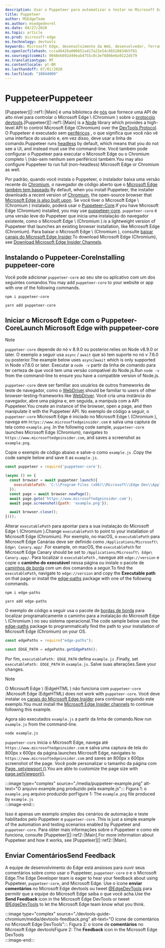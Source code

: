 ```yaml
---
description: Usar o Puppeteer para automatizar e testar no Microsoft Edge
title: Puppeteer
author: MSEdgeTeam
ms.author: msedgedevrel
ms.date: 04/27/2020
ms.topic: article
ms.prod: microsoft-edge
ms.technology: devtools
keywords: Microsoft Edge, desenvolvimento da Web, desenvolvedor, ferramentas, automação, teste
ms.openlocfilehash: ccca46426a006651a417a22e54c8b528834b5f81
ms.sourcegitcommit: 0048eb692d49eab4755c0c3ef6866e6a9122d579
ms.translationtype: MT
ms.contentlocale: pt-BR
ms.lasthandoff: 07/01/2020
ms.locfileid: "10844009"
---
```

# <span data-ttu-id="ae5c9-104">Puppeteer</span><span class="sxs-lookup"><span data-stu-id="ae5c9-104">Puppeteer</span></span>  

<span data-ttu-id="ae5c9-105">[Puppeteer][|::ref1::|Main] é uma biblioteca de [nós][NodejsMain] que fornece uma API de alto nível para controlar o Microsoft Edge \ (Chromium \) sobre o [protocolo devtools][GithubChromedevtoolsProtocol].</span><span class="sxs-lookup"><span data-stu-id="ae5c9-105">[Puppeteer][|::ref1::|Main] is a [Node][NodejsMain] library which provides a high-level API to control Microsoft Edge \(Chromium\) over the [DevTools Protocol][GithubChromedevtoolsProtocol].</span></span>  <span data-ttu-id="ae5c9-106">O Puppeteer é executado sem [periféricos][WikiHeadlessBrowser] , o que significa que você não vê uma interface do usuário e, em vez disso, deve usar a linha de comando.</span><span class="sxs-lookup"><span data-stu-id="ae5c9-106">Puppeteer runs [headless][WikiHeadlessBrowser] by default, which means that you do not see a UI, and instead must use the command-line.</span></span>  <span data-ttu-id="ae5c9-107">Você também pode configurar o Puppeteer para executar o Microsoft Edge ou o Chromium completo \ (não-sem nenhum sem periférico) também.</span><span class="sxs-lookup"><span data-stu-id="ae5c9-107">You may also configure Puppeteer to run full \(non-headless\) Microsoft Edge or Chromium as well.</span></span>  

<span data-ttu-id="ae5c9-108">Por padrão, quando você instala o Puppeteer, o instalador baixa uma versão recente do [Chromium][ChromiumHome], o navegador de código aberto que o [Microsoft Edge também tem baseado][MicrosoftBlogsWindowsExperience20181206].</span><span class="sxs-lookup"><span data-stu-id="ae5c9-108">By default, when you install Puppeteer, the installer downloads a recent version of [Chromium][ChromiumHome], the open-source browser that [Microsoft Edge is also built upon][MicrosoftBlogsWindowsExperience20181206].</span></span>  <span data-ttu-id="ae5c9-109">Se você tiver o Microsoft Edge \ (Chromium \) instalado, poderá usar o [Puppeteer-Core][PuppeteerApivscore].</span><span class="sxs-lookup"><span data-stu-id="ae5c9-109">If you have Microsoft Edge \(Chromium\) installed, you may use [puppeteer-core][PuppeteerApivscore].</span></span>  `puppeteer-core` <span data-ttu-id="ae5c9-110">é uma versão leve do Puppeteer que inicia uma instalação do navegador existente, como o Microsoft Edge \ (Chromium \).</span><span class="sxs-lookup"><span data-stu-id="ae5c9-110">is a lightweight version of Puppeteer that launches an existing browser installation, like Microsoft Edge \(Chromium\).</span></span>  <span data-ttu-id="ae5c9-111">Para baixar o Microsoft Edge \ (Chromium \), consulte [baixar canais do Microsoft Edge Insider][MicrosoftedgeinsiderDownload].</span><span class="sxs-lookup"><span data-stu-id="ae5c9-111">To download Microsoft Edge \(Chromium\), see [Download Microsoft Edge Insider Channels][MicrosoftedgeinsiderDownload].</span></span>

## <span data-ttu-id="ae5c9-112">Instalando o Puppeteer-Core</span><span class="sxs-lookup"><span data-stu-id="ae5c9-112">Installing puppeteer-core</span></span>  

<span data-ttu-id="ae5c9-113">Você pode adicionar `puppeteer-core` ao seu site ou aplicativo com um dos seguintes comandos.</span><span class="sxs-lookup"><span data-stu-id="ae5c9-113">You may add `puppeteer-core` to your website or app with one of the following commands.</span></span>  

```shell
npm i puppeteer-core
```  

```shell
yarn add puppeteer-core
```  

## <span data-ttu-id="ae5c9-114">Iniciar o Microsoft Edge com o Puppeteer-Core</span><span class="sxs-lookup"><span data-stu-id="ae5c9-114">Launch Microsoft Edge with puppeteer-core</span></span>  

> [!NOTE]
> `puppeteer-core` <span data-ttu-id="ae5c9-115">depende do nó v 8.9.0 ou posterior.</span><span class="sxs-lookup"><span data-stu-id="ae5c9-115">relies on Node v8.9.0 or later.</span></span>  <span data-ttu-id="ae5c9-116">O exemplo a seguir usa `async` / `await` que só tem suporte no nó v 7.6.0 ou posterior.</span><span class="sxs-lookup"><span data-stu-id="ae5c9-116">The example below uses `async`/`await` which is only supported in Node v7.6.0 or later.</span></span>  <span data-ttu-id="ae5c9-117">Executar a `node -v` partir da linha de comando para ter certeza de que você tem uma versão compatível do Node.js.</span><span class="sxs-lookup"><span data-stu-id="ae5c9-117">Run `node -v` from the command-line to ensure you have a compatible version of Node.js.</span></span>  

`puppeteer-core` <span data-ttu-id="ae5c9-118">deve ser familiar aos usuários de outros frameworks de teste de navegador, como o [WebDriver][WebDriverEdgehtmlMain].</span><span class="sxs-lookup"><span data-stu-id="ae5c9-118">should be familiar to users of other browser-testing-frameworks like [WebDriver][WebDriverEdgehtmlMain].</span></span>  <span data-ttu-id="ae5c9-119">Você cria uma instância do navegador, abre uma página e, em seguida, a manipula com a API Puppeteer.</span><span class="sxs-lookup"><span data-stu-id="ae5c9-119">You create an instance of the browser, open a page, and then manipulate it with the Puppeteer API.</span></span>  <span data-ttu-id="ae5c9-120">No exemplo de código a seguir, o `puppeteer-core` Microsoft Edge é iniciado no Microsoft Edge \ (Chromium \), navega em `https://www.microsoftedgeinsider.com` e salva uma captura de tela como `example.png` .</span><span class="sxs-lookup"><span data-stu-id="ae5c9-120">In the following code sample, `puppeteer-core` launches Microsoft Edge \(Chromium\), navigates to `https://www.microsoftedgeinsider.com`, and saves a screenshot as `example.png`.</span></span>  

<span data-ttu-id="ae5c9-121">Copie o exemplo de código abaixo e salve-o como `example.js` .</span><span class="sxs-lookup"><span data-stu-id="ae5c9-121">Copy the code sample below and save it as `example.js`.</span></span>  

```javascript
const puppeteer = require('puppeteer-core');

(async () => {
  const browser = await puppeteer.launch({
    executablePath: 'C:\\Program Files (x86)\\Microsoft\\Edge Dev\\Application\\msedge.exe'
  });
  const page = await browser.newPage();
  await page.goto('https://www.microsoftedgeinsider.com');
  await page.screenshot({path: 'example.png'});

  await browser.close();
})();
```  

<span data-ttu-id="ae5c9-122">Alterar `executablePath` para apontar para a sua instalação do Microsoft Edge \ (Chromium \).</span><span class="sxs-lookup"><span data-stu-id="ae5c9-122">Change `executablePath` to point to your installation of Microsoft Edge \(Chromium\).</span></span>  <span data-ttu-id="ae5c9-123">Por exemplo, no macOS, o `executablePath` para Microsoft Edge Canárias deve ser definido como `/Applications/Microsoft\ Edge\ Canary.app/` .</span><span class="sxs-lookup"><span data-stu-id="ae5c9-123">For example, on macOS, the `executablePath` for Microsoft Edge Canary should be set to `/Applications/Microsoft\ Edge\ Canary.app/`.</span></span>  <span data-ttu-id="ae5c9-124">Para localizar o `executablePath` , navegue até `edge://version` e copie o **caminho do executável** nessa página ou instale o pacote de [caminhos de borda][npmEdgePaths] com um dos comandos a seguir.</span><span class="sxs-lookup"><span data-stu-id="ae5c9-124">To find the `executablePath`, navigate to `edge://version` and copy the **Executable path** on that page or install the [edge-paths][npmEdgePaths] package with one of the following commands.</span></span>  

```shell
npm i edge-paths
```  

```shell
yarn add edge-paths
```  
 
<span data-ttu-id="ae5c9-125">O exemplo de código a seguir usa o pacote de [bordas de borda][npmEdgePaths] para localizar programaticamente o caminho para a instalação do Microsoft Edge \ (Chromium \) no seu sistema operacional.</span><span class="sxs-lookup"><span data-stu-id="ae5c9-125">The code sample below uses the [edge-paths][npmEdgePaths] package to programmatically find the path to your installation of Microsoft Edge \(Chromium\) on your OS.</span></span>

```javascript
const edgePaths = require("edge-paths");

const EDGE_PATH = edgePaths.getEdgePath();
```

<span data-ttu-id="ae5c9-126">Por fim, `executablePath: EDGE_PATH` defina `example.js` .</span><span class="sxs-lookup"><span data-stu-id="ae5c9-126">Finally, set `executablePath: EDGE_PATH` in `example.js`.</span></span>  <span data-ttu-id="ae5c9-127">Salve suas alterações.</span><span class="sxs-lookup"><span data-stu-id="ae5c9-127">Save your changes.</span></span>  

> [!NOTE]
> <span data-ttu-id="ae5c9-128">O Microsoft Edge \ (EdgeHTML \) não funciona com `puppeteer-core` .</span><span class="sxs-lookup"><span data-stu-id="ae5c9-128">Microsoft Edge \(EdgeHTML\) does not work with `puppeteer-core`.</span></span>  <span data-ttu-id="ae5c9-129">Você deve instalar os [canais do Microsoft Edge Insider][MicrosoftedgeinsiderDownload] para continuar seguindo este exemplo.</span><span class="sxs-lookup"><span data-stu-id="ae5c9-129">You must install the [Microsoft Edge Insider channels][MicrosoftedgeinsiderDownload] to continue following this example.</span></span>  

<span data-ttu-id="ae5c9-130">Agora são executados `example.js` a partir da linha de comando.</span><span class="sxs-lookup"><span data-stu-id="ae5c9-130">Now run `example.js` from the command-line.</span></span>  

```shell
node example.js
```  

`puppeteer-core` <span data-ttu-id="ae5c9-131">inicia o Microsoft Edge, navega até `https://www.microsoftedgeinsider.com` e salva uma captura de tela do 800px x 600px da página.</span><span class="sxs-lookup"><span data-stu-id="ae5c9-131">launches Microsoft Edge, navigates to `https://www.microsoftedgeinsider.com` and saves an 800px x 600px screenshot of the page.</span></span>  <span data-ttu-id="ae5c9-132">Você pode personalizar o tamanho da página com [Page. setviewport ()][PuppeteerApipagesetviewport].</span><span class="sxs-lookup"><span data-stu-id="ae5c9-132">You are able to customize the page size with [page.setViewport()][PuppeteerApipagesetviewport].</span></span>  

:::image type="complex" source="./media/puppeteer-example.png" alt-text="O arquivo example.png produzido pela example.js":::
   <span data-ttu-id="ae5c9-134">Figura 1: o `example.png` arquivo produzido por</span><span class="sxs-lookup"><span data-stu-id="ae5c9-134">Figure 1:  The `example.png` file produced by</span></span> `example.js`  
:::image-end:::  

<!--  
> ##### Figure 1  
> The `example.png` file produced by `example.js`  
> ![The example.png file produced by example.js](./media/puppeteer-example.png)  
-->  

<span data-ttu-id="ae5c9-135">Isso é apenas um exemplo simples dos cenários de automação e teste habilitados pelo Puppeteer e `puppeteer-core` .</span><span class="sxs-lookup"><span data-stu-id="ae5c9-135">This is just a simple example of the automation and testing scenarios enabled by Puppeteer and `puppeteer-core`.</span></span>  <span data-ttu-id="ae5c9-136">Para obter mais informações sobre o Puppeteer e como ele funciona, consulte [Puppeteer][|::ref2::|Main].</span><span class="sxs-lookup"><span data-stu-id="ae5c9-136">For more information about Puppeteer and how it works, see [Puppeteer][|::ref2::|Main].</span></span>  

## <span data-ttu-id="ae5c9-137">Enviar Comentários</span><span class="sxs-lookup"><span data-stu-id="ae5c9-137">Send Feedback</span></span>  

<span data-ttu-id="ae5c9-138">A equipe de desenvolvimento do Edge está ansiosos para ouvir seus comentários sobre como usar o Puppeteer, `puppeteer-core` o e o Microsoft Edge.</span><span class="sxs-lookup"><span data-stu-id="ae5c9-138">The Edge Developer team is eager to hear your feedback about using Puppeteer, `puppeteer-core`, and Microsoft Edge.</span></span>  <span data-ttu-id="ae5c9-139">Use o ícone **enviar comentários** no Microsoft Edge devtools ou tweet [@EdgeDevTools][TwitterIntentTweetEdgedevtools] para permitir que a equipe do Microsoft Edge saiba o que você acha.</span><span class="sxs-lookup"><span data-stu-id="ae5c9-139">Use the **Send Feedback** icon in the Microsoft Edge DevTools or tweet [@EdgeDevTools][TwitterIntentTweetEdgedevtools] to let the Microsoft Edge team know what you think.</span></span>  


:::image type="complex" source="./devtools-guide-chromium/media/devtools-feedback.png" alt-text="O ícone de comentários no Microsoft Edge DevTools":::
   <span data-ttu-id="ae5c9-141">Figura 2: o ícone de **comentários** no Microsoft Edge devtools</span><span class="sxs-lookup"><span data-stu-id="ae5c9-141">Figure 2:  The **Feedback** icon in the Microsoft Edge DevTools</span></span>  
:::image-end:::  

<!--  
> ##### Figure 2  
> The **Feedback** icon in the Microsoft Edge DevTools  
> ![The Feedback icon in the Microsoft Edge DevTools](./devtools-guide-chromium/media/devtools-feedback.png)  
-->  

<!--## See also  

*   [WebDriver (Chromium)][WebdriverChromiumMain]  
*   [WebDriver (EdgeHTML)][WebdriverEdgehtmlMain]  
*   [Chrome DevTools Protocol Viewer on GitHub][GithubChromedevtoolsProtocol]  
*   [Microsoft Edge: Making the web better through more open source collaboration on Microsoft Experience Blog][MicrosoftBlogsWindowsExperience20181206]  
*   [Download Microsoft Edge Insider Channels][MicrosoftedgeinsiderDownload]  
*   [Chromium on The Chromium Projects][ChromiumHome]  
*   [Node.js][NodejsMain]  
*   [Puppeteer][PuppeteerMain]  
*   [puppeteer vs. puppeteer-core][PuppeteerApivscore]  
*   [page.setViewport() on Puppeteer][PuppeteerApipagesetviewport]  
*   [Headless browser on Wikipedia][WikiHeadlessBrowser]  -->  

<!-- image links -->  

<!-- links -->  

[WebdriverChromiumMain]: ./webdriver-chromium.md "WebDriver (Chromium)"  
[WebdriverEdgehtmlMain]: ./webdriver.md "WebDriver (EdgeHTML)"  

[GithubChromedevtoolsProtocol]: https://chromedevtools.github.io/devtools-protocol "Visualizador de protocolo do Chrome DevTools | GitHub"  

[MicrosoftBlogsWindowsExperience20181206]: https://blogs.windows.com/windowsexperience/2018/12/06/microsoft-edge-making-the-web-better-through-more-open-source-collaboration "Microsoft Edge: aprimorar a Web por meio de mais colaboração de fonte aberta | Blog de experiência da Microsoft"  

[MicrosoftedgeinsiderDownload]: https://www.microsoftedgeinsider.com/download "Baixar canais do Microsoft Edge Insider"  

[ChromiumHome]: https://www.chromium.org/Home "Chromium | Projetos do Chromium"  

[NodejsMain]: https://nodejs.org "Node.js"  

[npmEdgePaths]: https://www.npmjs.com/package/edge-paths "NPM | Caminhos de borda"

[PuppeteerMain]: https://pptr.dev "Puppeteer"  
[PuppeteerApivscore]: https://pptr.dev/#?product=Puppeteer&version=v2.0.0&show=api-puppeteer-vs-puppeteer-core "Puppeteer versus Puppeteer-Core | Puppeteer"  
[PuppeteerApipagesetviewport]: https://pptr.dev/#?product=Puppeteer&version=v2.0.0&show=api-pagesetviewportviewport "Page. setviewport (visor) | Puppeteer"  

[TwitterIntentTweetEdgedevtools]: https://twitter.com/intent/tweet?text=@EdgeDevTools "@EdgeDevTools-poste um tweet | Twitter"  

[WikiHeadlessBrowser]: https://en.wikipedia.org/wiki/Headless_browser "Navegador sem periféricos | Wikipédia"  
